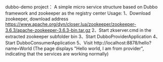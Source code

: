 
dubbo-demo project：
   A simple micro service structure based on Dubbo framework and zookeeper as the registry center
Usage:
1、Download zookeeper, download address https://www.apache.org/dyn/closer.lua/zookeeper/zookeeper-3.6.3/apache-zookeeper-3.6.3-bin.tar.gz
2、Start zkserver.cmd in the extracted zookeeper subfolder bin
3、Start DubboProviderApplication
4、Start DubboConsumerApplication
5、Visit http://localhost:8878/hello?name=World (The page displays "Hello world, I am from provider", indicating that the services are working normally)

